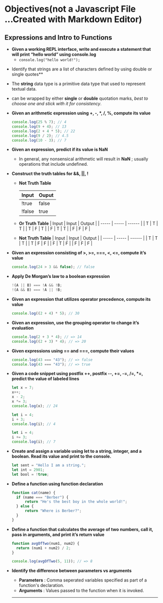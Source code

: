 # **Objectives(not a Javascript File ...Created with Markdown Editor)**

## **Expressions and Intro to Functions**

- **Given a working REPL interface, write and execute a statement that will print “hello world” using console.log**
  - `console.log("hello world!");`

* Identify that strings are a list of characters defined by using double or single quotes\*\*

- The **string** data type is a primitive data type that used to represent textual data.

- can be wrapped by either **single** or **double** quotation marks, _best to choose one and stick with it for consistency_.

- **Given an arithmetic expression using +, -, \*, /, %, compute its value**

  ```js
  console.log(25 % 7); // 4
  console.log(9 + 4); // 13
  console.log(2 + 4 * 5); // 22
  console.log(9 / 2); // 4.5
  console.log(10 - 3); // 7
  ```

- **Given an expression, predict if its value is NaN**
  - In general, any nonsensical arithmetic will result in **NaN** ; usually operations that include undefined.

* **Construct the truth tables for &&, ||, !**

  - **Not Truth Table**

    | Input  | Ouput |
    | ------ | ----- |
    | !true  | false |
    | !false | true  |

  - **Or Truth Table**
    | Input | Input | Output |
    | ----- | ----- | ------ |
    | T | T | T |
    | T | F | T |
    | F | T | T |
    | F | F | F |
  - **Not Truth Table**
    | Input | Input | Output |
    | ----- | ----- | ------ |
    | T | T | T |
    | T | F | F |
    | F | T | F |
    | F | F | F |

- **Given an expression consisting of >, >=, ===, <, <=, compute it’s value**
  ```js
  console.log(24 > 3 && false); // false
  ```
- **Apply De Morgan’s law to a boolean expression**

  ```js
  !(A || B) === !A && !B;
  !(A && B) === !A || !B;
  ```

- **Given an expression that utilizes operator precedence, compute its value**

  ```js
  console.log((2 + 4) * 5); // 30
  ```

- **Given an expression, use the grouping operator to change it’s evaluation**

  ```js
  console.log(2 + 3 * 4); // => 14
  console.log((2 + 3) * 4); // => 20
  ```

- **Given expressions using == and ===, compute their values**

  ```js
  console.log(43 === "43"); // => false
  console.log(43 === "43"); // => true
  ```

- **Given a code snippet using postfix ++, postfix --, +=, -=, /=, \*=, predict the value of labeled lines**

  ```js
  let x = 7;
  x++;
  x - 2;
  x *= 3;
  console.log(x); // 24

  let i = 4;
  i + 3;
  console.log(i); // 4

  let i = 4;
  i += 3;
  console.log(i); // 7
  ```

* **Create and assign a variable using let to a string, integer, and a boolean. Read its value and print to the console.**

  ```js
  let sent = "Hello I am a string.";
  let int = 2901;
  let bool = !true;
  ```

* **Define a function using function declaration**

  ```js
  function cat(name) {
  	if (name === "Berber") {
  		return "He's the best boy in the whole world!";
  	} else {
  		return "Where is Berber?";
  	}
  }
  ```

* **Define a function that calculates the average of two numbers, call it, pass in arguments, and print it’s return value**

  ```js
  function avgOfTwo(num1, num2) {
  	return (num1 + num2) / 2;
  }

  console.log(avgOfTwo(5, 11)); // => 8
  ```

* **Identify the difference between parameters vs arguments**
  - **Parameters** : Comma seperated variables specified as part of a function's declaration.
  - **Arguments** : Values passed to the function when it is invoked.
  ---
